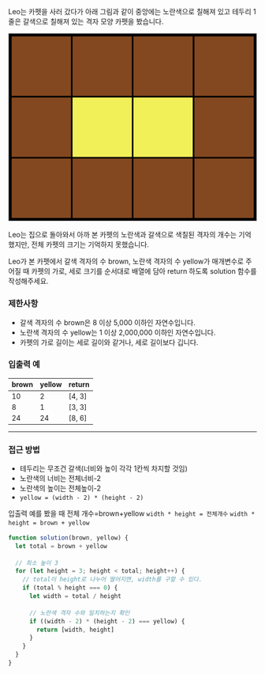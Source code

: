Leo는 카펫을 사러 갔다가 아래 그림과 같이 중앙에는 노란색으로 칠해져 있고 테두리 1줄은 갈색으로 칠해져 있는 격자 모양 카펫을 봤습니다.

![alt text](image.png)

Leo는 집으로 돌아와서 아까 본 카펫의 노란색과 갈색으로 색칠된 격자의 개수는 기억했지만, 전체 카펫의 크기는 기억하지 못했습니다.

Leo가 본 카펫에서 갈색 격자의 수 brown, 노란색 격자의 수 yellow가 매개변수로 주어질 때 카펫의 가로, 세로 크기를 순서대로 배열에 담아 return 하도록 solution 함수를 작성해주세요.

### 제한사항

- 갈색 격자의 수 brown은 8 이상 5,000 이하인 자연수입니다.
- 노란색 격자의 수 yellow는 1 이상 2,000,000 이하인 자연수입니다.
- 카펫의 가로 길이는 세로 길이와 같거나, 세로 길이보다 깁니다.

### 입출력 예

| brown | yellow | return |
| ----- | ------ | ------ |
| 10    | 2      | [4, 3] |
| 8     | 1      | [3, 3] |
| 24    | 24     | [8, 6] |

<hr>

### 접근 방법

- 테두리는 무조건 갈색(너비와 높이 각각 1칸씩 차지할 것임)
- 노란색의 너비는 전체너비-2
- 노란색의 높이는 전체높이-2
- `yellow = (width - 2) * (height - 2)`

입출력 예를 봤을 때 전체 개수=brown+yellow
`width * height = 전체개수`
`width * height = brown + yellow`

```js
function solution(brown, yellow) {
  let total = brown + yellow

  // 최소 높이 3
  for (let height = 3; height < total; height++) {
    // total이 height로 나누어 떨어지면, width를 구할 수 있다.
    if (total % height === 0) {
      let width = total / height

      // 노란색 격자 수와 일치하는지 확인
      if ((width - 2) * (height - 2) === yellow) {
        return [width, height]
      }
    }
  }
}
```
